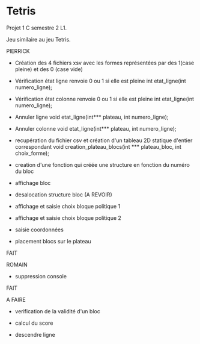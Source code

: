 # Tetris

Projet 1 C semestre 2 L1. 

Jeu similaire au jeu Tetris.


PIERRICK
-    Création des 4 fichiers xsv avec les formes représentées par des 1(case pleine) et des 0 (case vide)

-    Vérification état ligne renvoie 0 ou 1 si elle est pleine
int etat_ligne(int numero_ligne);

-    Vérification état colonne renvoie 0 ou 1 si elle est pleine
int etat_ligne(int numero_ligne);

-    Annuler ligne 
void etat_ligne(int*** plateau, int numero_ligne);

-    Annuler colonne
void etat_ligne(int*** plateau, int numero_ligne);

-    recupération du fichier csv et création d'un tableau 2D statique d'entier correspondant
void creation_plateau_blocs(int *** plateau_bloc, int choix_forme);

-   creation d'une fonction qui créée une structure en fonction du numéro du bloc

- affichage bloc

- desalocation structure bloc (A REVOIR)

- affichage et saisie choix bloque politique 1

- affichage et saisie choix bloque politique 2

- saisie coordonnées

- placement blocs sur le plateau

FAIT



ROMAIN
-    suppression console

FAIT








A FAIRE
- verification de la validité d'un bloc

- calcul du score

- descendre ligne